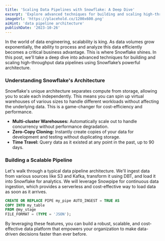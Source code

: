 ```yaml
---
title: 'Scaling Data Pipelines with Snowflake: A Deep Dive'
excerpt: 'Explore advanced techniques for building and scaling high-throughput data pipelines using Snowflake’s powerful architecture.'
imageUrl: 'https://placehold.co/1200x600.png'
aiHint: 'data pipeline architecture'
publishDate: '2023-10-26'
---
```


In the world of data engineering, scalability is king. As data volumes grow exponentially, the ability to process and analyze this data efficiently becomes a critical business advantage. This is where Snowflake shines. In this post, we'll take a deep dive into advanced techniques for building and scaling high-throughput data pipelines using Snowflake’s powerful architecture.

<h3 class="text-2xl font-bold mt-8 mb-4">Understanding Snowflake's Architecture</h3>

Snowflake's unique architecture separates compute from storage, allowing you to scale each independently. This means you can spin up virtual warehouses of various sizes to handle different workloads without affecting the underlying data. This is a game-changer for cost-efficiency and performance.

<ul class="list-disc list-inside my-4 space-y-2">
  <li><strong>Multi-cluster Warehouses:</strong> Automatically scale out to handle concurrency without performance degradation.</li>
  <li><strong>Zero-Copy Cloning:</strong> Instantly create copies of your data for development and testing without duplicating storage.</li>
  <li><strong>Time Travel:</strong> Query data as it existed at any point in the past, up to 90 days.</li>
</ul>

<h3 class="text-2xl font-bold mt-8 mb-4">Building a Scalable Pipeline</h3>

Let's walk through a typical data pipeline architecture. We'll ingest data from various sources like S3 and Kafka, transform it using DBT, and load it into Snowflake for analytics. We will leverage Snowpipe for continuous data ingestion, which provides a serverless and cost-effective way to load data as soon as it arrives.

```sql
CREATE OR REPLACE PIPE my_pipe AUTO_INGEST = TRUE AS
COPY INTO my_table
FROM @my_stage
FILE_FORMAT = (TYPE = 'JSON');
```

By leveraging these features, you can build a robust, scalable, and cost-effective data platform that empowers your organization to make data-driven decisions faster than ever before.
